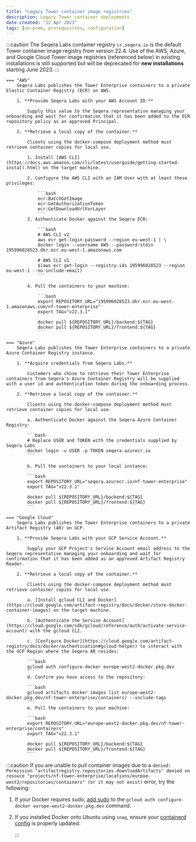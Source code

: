 ```yaml
---
title: "Legacy Tower container image registries"
description: Legacy Tower container deployments
date created: "12 Apr 2023"
tags: [on-prem, prerequisites, configuration]
---
```


:::caution
The Seqera Labs container registry `cr.seqera.io` is the default Tower container image registry from version 22.4. Use of the AWS, Azure, and Google Cloud Tower image registries (referenced below) in existing installations is still supported but will be deprecated for **new installations** starting June 2023.
:::

    === "AWS"
        Seqera Labs publishes the Tower Enterprise containers to a private Elastic Container Registry (ECR) on AWS.

        1. **Provide Seqera Labs with your AWS Account ID.**

            Supply this value to the Seqera representative managing your onboarding and wait for confirmation that it has been added to the ECR repository policy as an approved Principal.

        2. **Retrieve a local copy of the container.**

            Clients using the docker-compose deployment method must retrieve container copies for local use.

            1. Install [AWS CLI](https://docs.aws.amazon.com/cli/latest/userguide/getting-started-install.html) on the target machine.

            2. Configure the AWS CLI with an IAM User with at least these privileges:

                ```bash
                ecr:BatchGetImage
                ecr:GetAuthorizationToken
                ecr:GetDownloadUrlForLayer
                ```
            3. Authenticate Docker against the Seqera ECR:

                ```bash
                # AWS CLI v2
                aws ecr get-login-password --region eu-west-1 | \
                docker login --username AWS --password-stdin 195996028523.dkr.ecr.eu-west-1.amazonaws.com

                # AWS CLI v1
                $(aws ecr get-login --registry-ids 195996028523 --region eu-west-1 --no-include-email)
                ```

            4. Pull the containers to your machine:

                ```bash
                export REPOSITORY_URL="195996028523.dkr.ecr.eu-west-1.amazonaws.com/nf-tower-enterprise"
                export TAG="v22.3.1"

                docker pull ${REPOSITORY_URL}/backend:${TAG}
                docker pull ${REPOSITORY_URL}/frontend:${TAG}
                ```

    === "Azure"
        Seqera Labs publishes the Tower Enterprise containers to a private Azure Container Registry instance.

        1. **Acquire credentials from Seqera Labs.**

            Customers who chose to retrieve their Tower Enterprise containers from Seqera's Azure Container Registry will be supplied with a user id and authentication token during the onboarding process.

        2. **Retrieve a local copy of the container.**

            Clients using the docker-compose deployment method must retrieve container copies for local use.

            a. Authenticate Docker against the Seqera Azure Container Registry:

            ```bash
            # Replace USER and TOKEN with the credentials supplied by Seqera Labs
            docker login -u USER -p TOKEN seqera.azurecr.io
            ```

            b. Pull the containers to your local instance:

            ```bash
            export REPOSITORY_URL="seqera.azurecr.io/nf-tower-enterprise"
            export TAG="v22.3.1"

            docker pull ${REPOSITORY_URL}/backend:${TAG}
            docker pull ${REPOSITORY_URL}/frontend:${TAG}
            ```

    === "Google Cloud"
        Seqera Labs publishes the Tower Enterprise containers to a private Artifact Registry (AR) on GCP.

        1. **Provide Seqera Labs with your GCP Service Account.**

            Supply your GCP Project's Service Account email address to the Seqera representative managing your onboarding and wait for confirmation that it has been added as an approved Artifact Registry Reader.

        2. **Retrieve a local copy of the container.**

            Clients using the docker-compose deployment method must retrieve container copies for local use.

            a. [Install gcloud CLI and Docker](https://cloud.google.com/artifact-registry/docs/docker/store-docker-container-images) on the target machine.

            b. [Authenticate the Service Account](https://cloud.google.com/sdk/gcloud/reference/auth/activate-service-account) with the gcloud CLI.

            c. [Configure Docker](https://cloud.google.com/artifact-registry/docs/docker/authentication#gcloud-helper) to interact with the GCP Region where the Seqera AR resides:

            ```bash
            gcloud auth configure-docker europe-west2-docker.pkg.dev
            ```
            d. Confirm you have access to the repository:

            ```bash
            gcloud artifacts docker images list europe-west2-docker.pkg.dev/nf-tower-enterprise/containers/ --include-tags
            ```
            e. Pull the containers to your machine:

            ```bash
            export REPOSITORY_URL="europe-west2-docker.pkg.dev/nf-tower-enterprise/containers"
            export TAG="v22.3.1"

            docker pull ${REPOSITORY_URL}/backend:${TAG}
            docker pull ${REPOSITORY_URL}/frontend:${TAG}
            ```

:::caution
If you are unable to pull container images due to a `denied: Permission "artifactregistry.repositories.downloadArtifacts" denied on resouce "projects/nf-tower-enterprise/locations/eurpoe-west2/repositories/containers" (or it may not exist)` error, try the following:

1. If your Docker requires sudo, [add sudo](https://cloud.google.com/artifact-registry/docs/docker/authentication#gcloud-helper) to the `gcloud auth configure-docker europe-west2-docker.pkg.dev` command.

2. If you installed Docker onto Ubuntu using `snap`, ensure your [containerd config](https://jhartman.pl/2022/03/23/how-to-fix-permission-artifactregistry-repositories-downloadartifacts-denied-on-resource-on-ubuntu-when-pulling-from-google-artifact-repository/) is properly updated.

   :::
